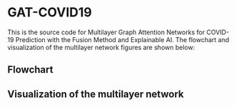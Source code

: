 # GAT-COVID19
This is the source code for Multilayer Graph Attention Networks for COVID-19 Prediction with the Fusion Method and Explainable AI. The flowchart and visualization of the multilayer network figures are shown below:

## Flowchart

## Visualization of the multilayer network
